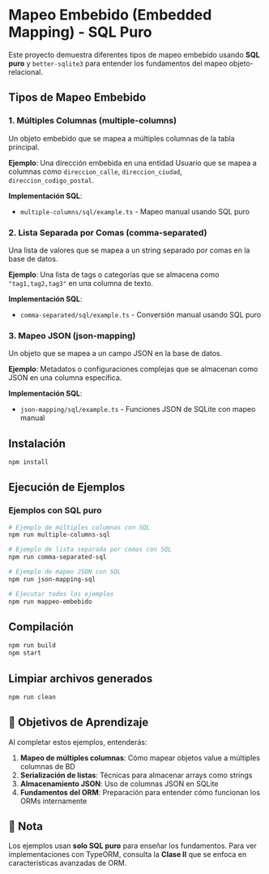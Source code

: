 # Mapeo Embebido (Embedded Mapping) - SQL Puro

Este proyecto demuestra diferentes tipos de mapeo embebido usando **SQL puro** y `better-sqlite3` para entender los fundamentos del mapeo objeto-relacional.

## Tipos de Mapeo Embebido

### 1. Múltiples Columnas (multiple-columns)

Un objeto embebido que se mapea a múltiples columnas de la tabla principal.

**Ejemplo**: Una dirección embebida en una entidad Usuario que se mapea a columnas como `direccion_calle`, `direccion_ciudad`, `direccion_codigo_postal`.

**Implementación SQL**:

- `multiple-columns/sql/example.ts` - Mapeo manual usando SQL puro

### 2. Lista Separada por Comas (comma-separated)

Una lista de valores que se mapea a un string separado por comas en la base de datos.

**Ejemplo**: Una lista de tags o categorías que se almacena como `"tag1,tag2,tag3"` en una columna de texto.

**Implementación SQL**:

- `comma-separated/sql/example.ts` - Conversión manual usando SQL puro

### 3. Mapeo JSON (json-mapping)

Un objeto que se mapea a un campo JSON en la base de datos.

**Ejemplo**: Metadatos o configuraciones complejas que se almacenan como JSON en una columna específica.

**Implementación SQL**:

- `json-mapping/sql/example.ts` - Funciones JSON de SQLite con mapeo manual

## Instalación

```bash
npm install
```

## Ejecución de Ejemplos

### Ejemplos con SQL puro

```bash
# Ejemplo de múltiples columnas con SQL
npm run multiple-columns-sql

# Ejemplo de lista separada por comas con SQL
npm run comma-separated-sql

# Ejemplo de mapeo JSON con SQL
npm run json-mapping-sql

# Ejecutar todos los ejemplos
npm run mappeo-embebido
```

## Compilación

```bash
npm run build
npm start
```

## Limpiar archivos generados

```bash
npm run clean
```

## 🎯 Objetivos de Aprendizaje

Al completar estos ejemplos, entenderás:

1. **Mapeo de múltiples columnas**: Cómo mapear objetos value a múltiples columnas de BD
2. **Serialización de listas**: Técnicas para almacenar arrays como strings
3. **Almacenamiento JSON**: Uso de columnas JSON en SQLite
4. **Fundamentos del ORM**: Preparación para entender cómo funcionan los ORMs internamente

## 📝 Nota

Los ejemplos usan **solo SQL puro** para enseñar los fundamentos. Para ver implementaciones con TypeORM, consulta la **Clase II** que se enfoca en características avanzadas de ORM.
